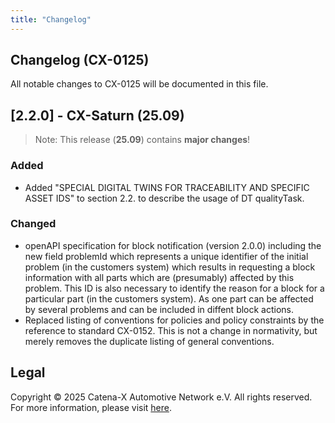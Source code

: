 ```yaml
---
title: "Changelog"
---
```


## Changelog (CX-0125)

All notable changes to CX-0125 will be documented in this file.

## [2.2.0] - CX-Saturn (25.09)

> Note: This release (**25.09**) contains **major changes**!

### Added

- Added "SPECIAL DIGITAL TWINS FOR TRACEABILITY AND SPECIFIC ASSET IDS" to section 2.2. to describe the usage of DT qualityTask.

### Changed

- openAPI specification for block notification (version 2.0.0) including the new field problemId which represents a unique identifier of the initial problem (in the customers system) which results in requesting a block information with all parts which are (presumably) affected by this problem. This ID is also necessary to identify the reason for a block for a particular part (in the customers system). As one part can be affected by several problems and can be included in diffent block actions.
- Replaced listing of conventions for policies and policy constraints by the reference to standard CX-0152. This is not a change in normativity, but merely removes the duplicate listing of general conventions.

## Legal

Copyright © 2025 Catena-X Automotive Network e.V. All rights reserved. For more information, please visit [here](/copyright).
